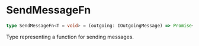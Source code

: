 # SendMessageFn

```ts
type SendMessageFn<T = void> = (outgoing: IOutgoingMessage) => Promise<T>;
```

Type representing a function for sending messages.
